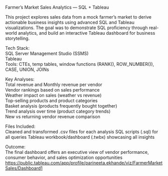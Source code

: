 Farmer’s Market Sales Analytics — SQL + Tableau

This project explores sales data from a mock farmer’s market to derive actionable business insights using advanced SQL and Tableau visualizations.
The goal was to demonstrate SQL proficiency through real-world analytics, and build an interactive Tableau dashboard for business storytelling.

Tech Stack:  
SQL Server Management Studio (SSMS)  
Tableau  
Tools: CTEs, temp tables, window functions (RANK(), ROW_NUMBER()), CASE, UNION, JOINs

Key Analyses:  
Total revenue and Monthly revenue per vendor  
Vendor rankings based on sales performance  
Weather impact on sales (weather vs revenue)  
Top-selling products and product categories  
Basket analysis (products frequently bought together)  
Trend analysis over time (product category trends)  
New vs returning vendor revenue comparison  

Files Included:  
Cleaned and transformed .csv files for each analysis
SQL scripts (.sql) for all queries
Tableau workbook/dashboard (.twbx) showcasing all insights

Outcome:  
The final dashboard offers an executive view of vendor performance, consumer behavior, and sales optimization opportunities
https://public.tableau.com/app/profile/parineeta.ekhande/viz/FarmerMarketSales/Dashboard1

